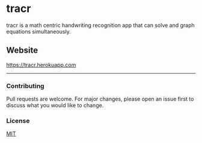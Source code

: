 # tracr

tracr is a math centric handwriting recognition app that can solve and graph equations simultaneously. 

## Website
https://tracr.herokuapp.com<hr>

### Contributing
Pull requests are welcome. For major changes, please open an issue first to discuss what you would like to change.


### License
[MIT](https://choosealicense.com/licenses/mit/)
